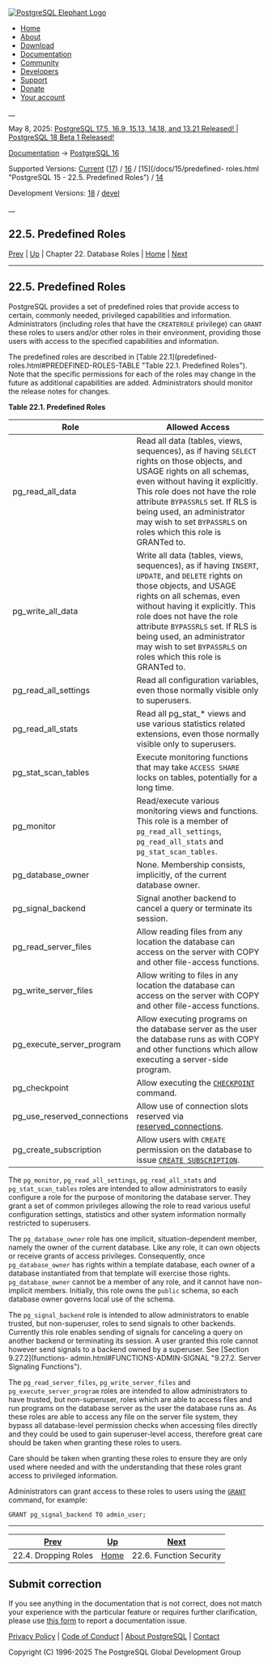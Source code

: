 [ ![PostgreSQL Elephant Logo](/media/img/about/press/elephant.png) ](/)

  * [Home](/ "Home")
  * [About](/about/ "About")
  * [Download](/download/ "Download")
  * [Documentation](/docs/ "Documentation")
  * [Community](/community/ "Community")
  * [Developers](/developer/ "Developers")
  * [Support](/support/ "Support")
  * [Donate](/about/donate/ "Donate")
  * [Your account](/account/ "Your account")

__

May 8, 2025: [ PostgreSQL 17.5, 16.9, 15.13, 14.18, and 13.21 Released! ](/about/news/postgresql-175-169-1513-1418-and-1321-released-3072/) | [ PostgreSQL 18 Beta 1 Released! ](/about/news/postgresql-18-beta-1-released-3070/)

[Documentation](/docs/ "Documentation") -> [PostgreSQL
16](/docs/16/index.html)

Supported Versions: [Current](/docs/current/predefined-roles.html "PostgreSQL
17 - 22.5. Predefined Roles") ([17](/docs/17/predefined-roles.html "PostgreSQL
17 - 22.5. Predefined Roles")) / [16](/docs/16/predefined-roles.html
"PostgreSQL 16 - 22.5. Predefined Roles") / [15](/docs/15/predefined-
roles.html "PostgreSQL 15 - 22.5. Predefined Roles") /
[14](/docs/14/predefined-roles.html "PostgreSQL 14 - 22.5. Predefined Roles")

Development Versions: [18](/docs/18/predefined-roles.html "PostgreSQL 18 -
22.5. Predefined Roles") / [devel](/docs/devel/predefined-roles.html
"PostgreSQL devel - 22.5. Predefined Roles")

__

22.5. Predefined Roles  
---  
[Prev](role-removal.html "22.4. Dropping Roles")  | [Up](user-manag.html "Chapter 22. Database Roles") | Chapter 22. Database Roles | [Home](index.html "PostgreSQL 16.9 Documentation") |  [Next](perm-functions.html "22.6. Function Security")  
  
* * *

## 22.5. Predefined Roles #

PostgreSQL provides a set of predefined roles that provide access to certain,
commonly needed, privileged capabilities and information. Administrators
(including roles that have the `CREATEROLE` privilege) can `GRANT` these roles
to users and/or other roles in their environment, providing those users with
access to the specified capabilities and information.

The predefined roles are described in [Table 22.1](predefined-
roles.html#PREDEFINED-ROLES-TABLE "Table 22.1. Predefined Roles"). Note that
the specific permissions for each of the roles may change in the future as
additional capabilities are added. Administrators should monitor the release
notes for changes.

**Table  22.1. Predefined Roles**

Role | Allowed Access  
---|---  
pg_read_all_data | Read all data (tables, views, sequences), as if having `SELECT` rights on those objects, and USAGE rights on all schemas, even without having it explicitly. This role does not have the role attribute `BYPASSRLS` set. If RLS is being used, an administrator may wish to set `BYPASSRLS` on roles which this role is GRANTed to.  
pg_write_all_data | Write all data (tables, views, sequences), as if having `INSERT`, `UPDATE`, and `DELETE` rights on those objects, and USAGE rights on all schemas, even without having it explicitly. This role does not have the role attribute `BYPASSRLS` set. If RLS is being used, an administrator may wish to set `BYPASSRLS` on roles which this role is GRANTed to.  
pg_read_all_settings | Read all configuration variables, even those normally visible only to superusers.  
pg_read_all_stats | Read all pg_stat_* views and use various statistics related extensions, even those normally visible only to superusers.  
pg_stat_scan_tables | Execute monitoring functions that may take `ACCESS SHARE` locks on tables, potentially for a long time.  
pg_monitor | Read/execute various monitoring views and functions. This role is a member of `pg_read_all_settings`, `pg_read_all_stats` and `pg_stat_scan_tables`.  
pg_database_owner | None. Membership consists, implicitly, of the current database owner.  
pg_signal_backend | Signal another backend to cancel a query or terminate its session.  
pg_read_server_files | Allow reading files from any location the database can access on the server with COPY and other file-access functions.  
pg_write_server_files | Allow writing to files in any location the database can access on the server with COPY and other file-access functions.  
pg_execute_server_program | Allow executing programs on the database server as the user the database runs as with COPY and other functions which allow executing a server-side program.  
pg_checkpoint | Allow executing the [`CHECKPOINT`](sql-checkpoint.html "CHECKPOINT") command.  
pg_use_reserved_connections | Allow use of connection slots reserved via [reserved_connections](runtime-config-connection.html#GUC-RESERVED-CONNECTIONS).  
pg_create_subscription | Allow users with `CREATE` permission on the database to issue [`CREATE SUBSCRIPTION`](sql-createsubscription.html "CREATE SUBSCRIPTION").  
  
  

The `pg_monitor`, `pg_read_all_settings`, `pg_read_all_stats` and
`pg_stat_scan_tables` roles are intended to allow administrators to easily
configure a role for the purpose of monitoring the database server. They grant
a set of common privileges allowing the role to read various useful
configuration settings, statistics and other system information normally
restricted to superusers.

The `pg_database_owner` role has one implicit, situation-dependent member,
namely the owner of the current database. Like any role, it can own objects or
receive grants of access privileges. Consequently, once `pg_database_owner`
has rights within a template database, each owner of a database instantiated
from that template will exercise those rights. `pg_database_owner` cannot be a
member of any role, and it cannot have non-implicit members. Initially, this
role owns the `public` schema, so each database owner governs local use of the
schema.

The `pg_signal_backend` role is intended to allow administrators to enable
trusted, but non-superuser, roles to send signals to other backends. Currently
this role enables sending of signals for canceling a query on another backend
or terminating its session. A user granted this role cannot however send
signals to a backend owned by a superuser. See [Section 9.27.2](functions-
admin.html#FUNCTIONS-ADMIN-SIGNAL "9.27.2. Server Signaling Functions").

The `pg_read_server_files`, `pg_write_server_files` and
`pg_execute_server_program` roles are intended to allow administrators to have
trusted, but non-superuser, roles which are able to access files and run
programs on the database server as the user the database runs as. As these
roles are able to access any file on the server file system, they bypass all
database-level permission checks when accessing files directly and they could
be used to gain superuser-level access, therefore great care should be taken
when granting these roles to users.

Care should be taken when granting these roles to ensure they are only used
where needed and with the understanding that these roles grant access to
privileged information.

Administrators can grant access to these roles to users using the
[`GRANT`](sql-grant.html "GRANT") command, for example:

    
    
    GRANT pg_signal_backend TO admin_user;
    

* * *

[Prev](role-removal.html "22.4. Dropping Roles")  | [Up](user-manag.html "Chapter 22. Database Roles") |  [Next](perm-functions.html "22.6. Function Security")  
---|---|---  
22.4. Dropping Roles  | [Home](index.html "PostgreSQL 16.9 Documentation") |  22.6. Function Security  
  
## Submit correction

If you see anything in the documentation that is not correct, does not match
your experience with the particular feature or requires further clarification,
please use [this form](/account/comments/new/16/predefined-roles.html/) to
report a documentation issue.

[Privacy Policy](/about/privacypolicy) | [Code of Conduct](/about/policies/coc/) | [About PostgreSQL](/about/) | [Contact](/about/contact/)  

Copyright (C) 1996-2025 The PostgreSQL Global Development Group

